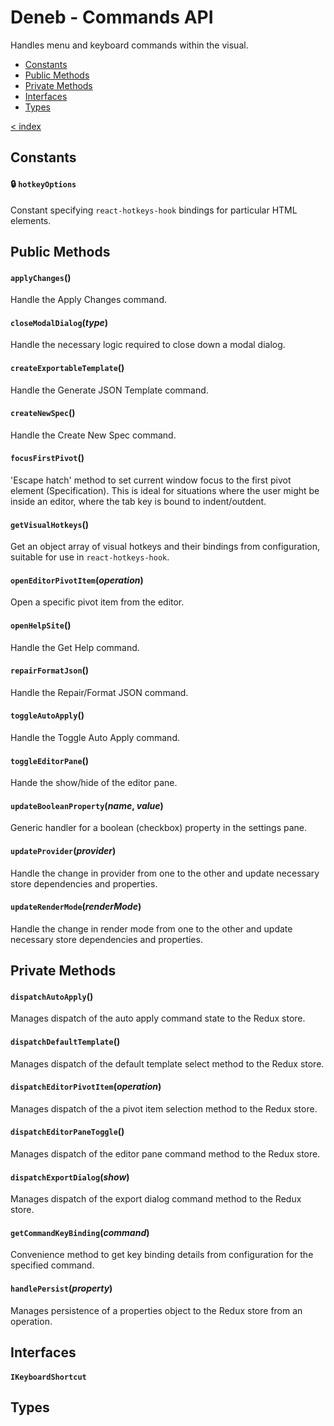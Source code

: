 # Deneb - Commands API

Handles menu and keyboard commands within the visual.

-   [Constants](#constants)
-   [Public Methods](#public-methods)
-   [Private Methods](#private-methods)
-   [Interfaces](#interfaces)
-   [Types](#types)

[< index](../README.md)

## Constants

#### 🔒 `hotkeyOptions`

Constant specifying `react-hotkeys-hook` bindings for particular HTML elements.

## Public Methods

#### `applyChanges`()

Handle the Apply Changes command.

#### `closeModalDialog`(_type_)

Handle the necessary logic required to close down a modal dialog.

#### `createExportableTemplate`()

Handle the Generate JSON Template command.

#### `createNewSpec`()

Handle the Create New Spec command.

#### `focusFirstPivot`()

'Escape hatch' method to set current window focus to the first pivot element (Specification). This is ideal for situations where the user might be inside an editor, where the tab key is bound to indent/outdent.

#### `getVisualHotkeys`()

Get an object array of visual hotkeys and their bindings from configuration, suitable for use in `react-hotkeys-hook`.

#### `openEditorPivotItem`(_operation_)

Open a specific pivot item from the editor.

#### `openHelpSite`()

Handle the Get Help command.

#### `repairFormatJson`()

Handle the Repair/Format JSON command.

#### `toggleAutoApply`()

Handle the Toggle Auto Apply command.

#### `toggleEditorPane`()

Hande the show/hide of the editor pane.

#### `updateBooleanProperty`(_name_, _value_)

Generic handler for a boolean (checkbox) property in the settings pane.

#### `updateProvider`(_provider_)

Handle the change in provider from one to the other and update necessary store dependencies and properties.

#### `updateRenderMode`(_renderMode_)

Handle the change in render mode from one to the other and update necessary store dependencies and properties.

## Private Methods

#### `dispatchAutoApply`()

Manages dispatch of the auto apply command state to the Redux store.

#### `dispatchDefaultTemplate`()

Manages dispatch of the default template select method to the Redux store.

#### `dispatchEditorPivotItem`(_operation_)

Manages dispatch of the a pivot item selection method to the Redux store.

#### `dispatchEditorPaneToggle`()

Manages dispatch of the editor pane command method to the Redux store.

#### `dispatchExportDialog`(_show_)

Manages dispatch of the export dialog command method to the Redux store.

#### `getCommandKeyBinding`(_command_)

Convenience method to get key binding details from configuration for the specified command.

#### `handlePersist`(_property_)

Manages persistence of a properties object to the Redux store from an operation.

## Interfaces

#### `IKeyboardShortcut`

## Types
